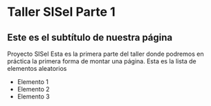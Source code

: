 # Taller SISeI Parte 1
## Este es el subtítulo de nuestra página
Proyecto SISeI
Esta es la primera parte del taller donde podremos en práctica la primera forma de montar una página. 
Esta es la lista de elementos aleatorios
+ Elemento 1
+ Elemento 2
+ Elemento 3
